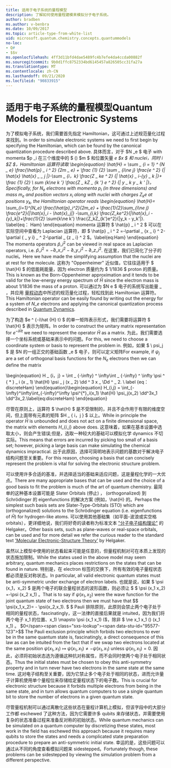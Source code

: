 ```yaml
---
title: 适用于电子系统的量程模型
description: 了解如何使用量程建模来模拟分子电子系统。
author: bradben
ms.author: v-benbra
ms.date: 10/09/2017
ms.topic: article-type-from-white-list
uid: microsoft.quantum.chemistry.concepts.quantummodels
no-loc:
- Q#
- $$v
ms.openlocfilehash: 4ff3d11bfd4dae5489fc4b7efe4da4ccda00882f
ms.sourcegitcommit: 9b0d1ffc8752334bd6145457a826505cc31fa27a
ms.translationtype: MT
ms.contentlocale: zh-CN
ms.lasthandoff: 09/21/2020
ms.locfileid: "90833915"
---
```

# <a name="quantum-models-for-electronic-systems"></a><span data-ttu-id="95577-103">适用于电子系统的量程模型</span><span class="sxs-lookup"><span data-stu-id="95577-103">Quantum Models for Electronic Systems</span></span>

<span data-ttu-id="95577-104">为了模拟电子系统，我们需要首先指定 Hamiltonian，这可通过上述规范量化过程来找到。</span><span class="sxs-lookup"><span data-stu-id="95577-104">In order to simulate electronic systems we need to first begin by specifying the Hamiltonian, which can be found by the canonical quantization procedure described above.</span></span>
<span data-ttu-id="95577-105">具体而言，对于 $N _e $ 电子 with momenta $p _i 在三个维度中的 $ () $m $ 和位置矢量 _e $x $ 和 nuclei，同时 _i $Z $，Hamiltonian 运算符读取 \begin{equation} \hat{H} = \sum \_ {i = 1} ^ {N \_ e} \frac{\hat{p} \_ i ^ 2} {2m \_ e} + \frac {1} {2} \sum \_ {i\ne j} \frac{e ^ 2} {| \hat{x} \hat{x} \_ \_ j |}-\sum \_ {i，k} \frac{Z \_ ke ^ 2} {| \hat{x} \_ i-{y} \_ k |}+ \frac {1} {2} \ sum_ {k\ne k '} \frac{Z \_ kZ \_ {k '} e ^ 2} {| y \_ k y \_ k ' |}。</span><span class="sxs-lookup"><span data-stu-id="95577-105">Specifically, for $N_e$ electrons with momenta $p_i$ (in three dimensions) and mass $m_e$  and position vectors $x_i$ along with nuclei with charges $Z_k e$ at positions $y_k$, the Hamiltonian operator reads \begin{equation} \hat{H}= \sum\_{i=1}^{N\_e} \frac{\hat{p}\_i^2}{2m\_e} + \frac{1}{2}\sum\_{i\ne j} \frac{e^2}{|\hat{x}\_i - \hat{x}\_j|} -\sum\_{i,k} \frac{Z\_ke^2}{|\hat{x}\_i - {y}\_k|}+\frac{1}{2} \sum_{k\ne k'} \frac{Z\_kZ\_{k'}e^2}{|y\_k - y\_k'|}.</span></span> <span data-ttu-id="95577-106">\label{eq： Ham} \end{equation} momenta 运算符 $ \hat{p} \_ i ^ 2 $ 可以在实际空间中查看为 Laplacian 运算符，即 $ \hat{p} \_ i ^ 2 =-\partial \_ {x \_ i} ^ 2-\partial { \_ y i} \_ ^ 2-\partial \_ {z \_ i} ^ 2 $。</span><span class="sxs-lookup"><span data-stu-id="95577-106">\label{eq:Ham} \end{equation} The momenta operators $\hat{p}\_i^2$ can be viewed in real space as Laplacian operators, i.e. $\hat{p}\_i^2 = -\partial\_{x\_i}^2 - \partial\_{y\_i}^2 - \partial\_{z\_i}^2$.</span></span>
<span data-ttu-id="95577-107">在这里，我们已简化了分子的 nuclei。</span><span class="sxs-lookup"><span data-stu-id="95577-107">Here we have made the simplifying assumption that the nuclei are at rest for the molecule.</span></span>
<span data-ttu-id="95577-108">这称为 "Oppenheimer" 近似值，它往往适用于 $ \hat{H} $ 的低能耗能量，因为 electron 质量约为 $ 1/1836 $ proton 的质量。</span><span class="sxs-lookup"><span data-stu-id="95577-108">This is known as the Born-Oppenheimer approximation and it tends to be valid for the low-energy energy spectrum of $\hat{H}$ since the electron mass is about $1/1836$ the mass of a proton.</span></span>
<span data-ttu-id="95577-109">可以通过为 $N e $ 电子的系统写出能量 \_ ，并应用 [量程动态](xref:microsoft.quantum.chemistry.concepts.quantumdynamics)中所述的规范量化过程，轻松找到此 Hamiltonian 运算符。</span><span class="sxs-lookup"><span data-stu-id="95577-109">This Hamiltonian operator can be easily found by writing out the energy for a system of $N\_e$ electrons and applying the canonical quantization process described in [Quantum Dynamics](xref:microsoft.quantum.chemistry.concepts.quantumdynamics).</span></span>

<span data-ttu-id="95577-110">为了构造 $e ^ {-i\hat {H} t} $ 的单一矩阵表示形式，我们需要将运算符 $ \hat{H} $ 表示为矩阵。</span><span class="sxs-lookup"><span data-stu-id="95577-110">In order to construct the unitary matrix representation for $e^{-i\hat{H} t}$ we need to represent the operator $\hat{H}$ as a matrix.</span></span>
<span data-ttu-id="95577-111">为此，我们需要选择一个坐标系统或基础来表示中的问题。</span><span class="sxs-lookup"><span data-stu-id="95577-111">For this, we need to choose a coordinate system or basis to represent the problem in.</span></span>
<span data-ttu-id="95577-112">例如，如果 $ \ psi_j $ 是 $N 的一组正交的基础函数 _e $ 电子，则可以定义矩阵</span><span class="sxs-lookup"><span data-stu-id="95577-112">For example, if $\psi_j$ are a set of orthogonal basis functions for the $N_e$ electrons then we can define the matrix</span></span>

<span data-ttu-id="95577-113">\begin{equation} H \_ {i，j} = \int \_ {-\infty} ^ \infty\int \_ {-\infty} ^ \infty \psi ^ { \* } \_ i (x \_ 1) \hat{H} \psi \_ j (x \_ 2) \dd ^ 3 x \_ \Dd ^ \_ 2. \ label {eq： discreteHam} \end{equation}</span><span class="sxs-lookup"><span data-stu-id="95577-113">\begin{equation} H\_{i,j} = \int\_{-\infty}^\infty\int\_{-\infty}^\infty \psi^{\*}\_i(x\_1) \hat{H} \psi\_j(x\_2) \dd^3x\_1 \dd^3x\_2.\label{eq:discreteHam} \end{equation}</span></span>

<span data-ttu-id="95577-114">尽管在原则上，运算符 $ \hat{H} $ 是不受限制的，并且不会作用于有限的维度空间，但上面带有元素的矩阵 $H \_ \{ i，j \} $ 以上。</span><span class="sxs-lookup"><span data-stu-id="95577-114">While in principle the operator $\hat{H}$ is unbounded and does not act on a finite dimensional space, the matrix with elements $H\_\{i,j\}$ above does.</span></span>
<span data-ttu-id="95577-115">这意味着，如果在基本设置中选取太小，则会产生错误;但是，选取一种较大的基础可以模拟化学 dynamics 不切实际。</span><span class="sxs-lookup"><span data-stu-id="95577-115">This means that errors are incurred by picking too small of a basis set; however, picking a large basis can make simulating the chemical dynamics impractical.</span></span>
<span data-ttu-id="95577-116">出于此原因，选择可简明地表示问题的基数对于解决电子结构问题至关重要。</span><span class="sxs-lookup"><span data-stu-id="95577-116">For this reason, choosing a basis that can concisely represent the problem is vital for solving the electronic structure problem.</span></span>

<span data-ttu-id="95577-117">可以使用许多合适的基准，并选择适当的基础来适应问题，这是量程化学的一大优点。</span><span class="sxs-lookup"><span data-stu-id="95577-117">There are many appropriate bases that can be used and the choice of a good basis to fit the problem is much of the art of quantum chemistry.</span></span>
<span data-ttu-id="95577-118">最简单的这种基本设置可能是 Slater Orbitals (停止) ， (orthogonalized) 到 Schrödinger 的 eigenfunctions 的解决方案 (例如，\hat{H} 的。</span><span class="sxs-lookup"><span data-stu-id="95577-118">Perhaps the simplest such basis sets are Slater-Type-Orbitals (STO) which are (orthogonalized) solutions to the Schrödinger equation (i.e. eigenfunctions of $\hat{H}$) for hydrogen-like atoms.</span></span>
<span data-ttu-id="95577-119">可以使用其他基础集（如平面-波浪或实空格 orbitals），更详细地说，我们将好奇的读者称为标准文本 ["分子电子结构理论"](https://onlinelibrary.wiley.com/doi/book/10.1002/9781119019572) 的 Helgaker。</span><span class="sxs-lookup"><span data-stu-id="95577-119">Other basis sets, such as plane-waves or real-space orbitals, can be used and for more detail we refer the curious reader to the standard text ['Molecular Electronic-Structure Theory'](https://onlinelibrary.wiley.com/doi/book/10.1002/9781119019572) by Helgaker.</span></span>

<span data-ttu-id="95577-120">虽然以上模型中使用的状态看起来可能是任意的，但量程机制对可在本质上发现的状态施加限制。</span><span class="sxs-lookup"><span data-stu-id="95577-120">While the states used in the above model may seem arbitrary, quantum mechanics places restrictions on the states that can be found in nature.</span></span>
<span data-ttu-id="95577-121">特别是，在 electron 标签的交换下，所有有效的电子量程状态都必须是反对称状态。</span><span class="sxs-lookup"><span data-stu-id="95577-121">In particular, all valid electronic quantum states must be anti-symmetric under exchange of electron labels.</span></span>
<span data-ttu-id="95577-122">也就是说，如果 $ \psi (x_1，x_2) $ 是两个电子的联合量程状态的波形函数，则必须让 $ $ \psi (x_1 x_2) =-\psi (x_2 x_1) 。</span><span class="sxs-lookup"><span data-stu-id="95577-122">That is to say if $\psi(x_1,x_2)$ were the wave function for the joint quantum state of two electrons then we must have that $$ \psi(x_1,x_2)= - \psi(x_2,x_1).</span></span>
<span data-ttu-id="95577-123">$ $ Pauli 排除原则，此原则会禁止两个电子处于相同的量程状态，fascinatingly，这一法律的直接后果就是 intuited，因为我们将两个电子 x_1 的位置、x_1) \mapsto \psi (x_1 x_1)  ($，除非 $ \ne x_1 x_1 ()  (x_1 x_1) 。 $0</span><span class="sxs-lookup"><span data-stu-id="95577-123">$$ The Pauli exclusion principle which forbids two electrons to ever be in the same quantum state is, fascinatingly, a direct consequence of this law as can be intuited from the fact that if we swap two electrons located at the same position $\psi(x_1,x_1)\mapsto \psi(x_1,x_1) \ne -\psi(x_1,x_1)$ unless $\psi(x_1,x_1)=0$.</span></span>
<span data-ttu-id="95577-124">因此，必须将初始状态选为遵循这种抗对称属性，而不会同时使两个电子处于相同状态。</span><span class="sxs-lookup"><span data-stu-id="95577-124">Thus the initial states must be chosen to obey this anti-symmetry property and in turn never have two electrons in the same state at the same time.</span></span>
<span data-ttu-id="95577-125">这对电子结构至关重要，因为它禁止多个电子处于相同的状态，进而允许量子计算机使用单个量程位来存储给定量程状态下的电子数。</span><span class="sxs-lookup"><span data-stu-id="95577-125">This is crucial for electronic structure because it forbids multiple electrons from being in the same state, and in turn allows quantum computers to use a single quantum bit to store the number of electrons in a given quantum state.</span></span>

<span data-ttu-id="95577-126">尽管量程机制可以通过离散化这些状态在量程计算机上模拟，但该字段中的大部分工作都 eschewed 了这种方法，因为它需要许多 qubits 来存储状态，并需要使用复杂的状态准备过程来准备反对称的初始状态。</span><span class="sxs-lookup"><span data-stu-id="95577-126">While quantum mechanics can be simulated on a quantum computer by discretizing these states, most work in the field has eschewed this approach because it requires many qubits to store the states and needs a complicated state preparation procedure to prepare an anti-symmetric initial state.</span></span>
<span data-ttu-id="95577-127">幸运的是，这些问题可以通过从不同的角度查看模拟问题来 sidestepped。</span><span class="sxs-lookup"><span data-stu-id="95577-127">Fortunately though, these problems can be sidestepped by viewing the simulation problem from a different perspective.</span></span>
